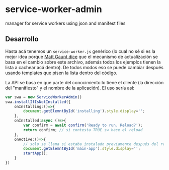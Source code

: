 # service-worker-admin
manager for service workers using json and manifest files

## Desarrollo

Hasta acá tenemos un `service-worker.js` genérico 
(lo cual no sé si es la mejor idea porque [Matt Gaunt dice](https://developers.google.com/web/fundamentals/primers/service-workers?hl=es) que el mecanismo de actualización se basa en el cambio sobre este archivo, además todos los ejemplos tienen la lista a cachear acá dentro). De todos modos eso se puede cambiar después usando templates que pisen la lista dentro del código. 

La API se basa en que parte del conocimiento lo tiene el cliente (la dirección del "manifiesto" y el nombre de la aplicación). 
El uso sería así:

```ts
var swa = new ServiceWorkerAdmin()
swa.installIfIsNotInstalled({
    onInstalling:()=>{
        document.getElemntById('installing').style.display='';
    },
    onInstalled:async ()=>{
        var confirm = await confirm('Ready to run. Reload?');
        return confirm; // si contesta TRUE sw hace el reload
    },
    onActive:()=>{
        // solo se llama si estaba instalado previamente después del reload
        document.getElemntById('main-app').style.display='';
        startApp();
    }
})
```


